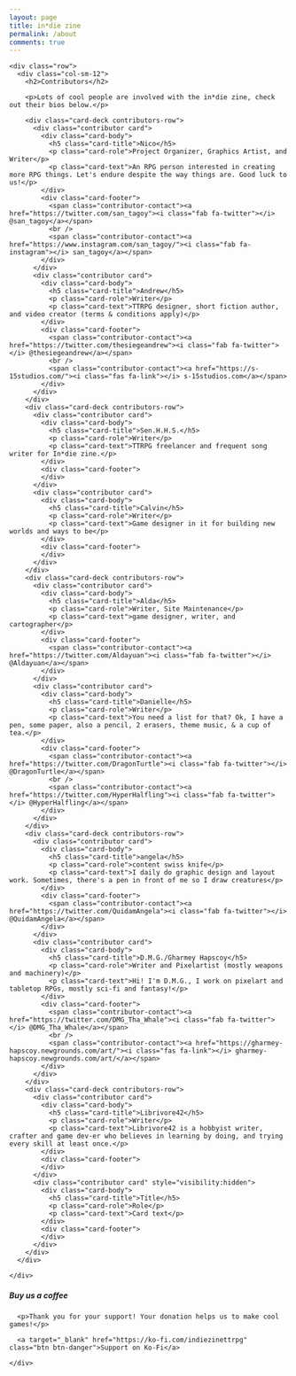 ```yaml
---
layout: page
title: in*die zine
permalink: /about
comments: true
---
```


<div class="row justify-content-between">
  <div class="col-md-8">
    <!--
    <div class="row">
      <div class="col-sm-12">
        <p>This is just a sample, we can replace this with whatever content we want</p>
      </div>
    </div>
    -->

    <div class="row">
      <div class="col-sm-12">
        <h2>Contributors</h2>

        <p>Lots of cool people are involved with the in*die zine, check out their bios below.</p>

        <div class="card-deck contributors-row">
          <div class="contributor card">
            <div class="card-body">
              <h5 class="card-title">Nico</h5>
              <p class="card-role">Project Organizer, Graphics Artist, and Writer</p>
              <p class="card-text">An RPG person interested in creating more RPG things. Let's endure despite the way things are. Good luck to us!</p>
            </div>
            <div class="card-footer">
              <span class="contributor-contact"><a href="https://twitter.com/san_tagoy"><i class="fab fa-twitter"></i> @san_tagoy</a></span>
              <br />
              <span class="contributor-contact"><a href="https://www.instagram.com/san_tagoy/"><i class="fab fa-instagram"></i> san_tagoy</a></span>
            </div>
          </div>
          <div class="contributor card">
            <div class="card-body">
              <h5 class="card-title">Andrew</h5>
              <p class="card-role">Writer</p>
              <p class="card-text">TTRPG designer, short fiction author, and video creator (terms & conditions apply)</p>
            </div>
            <div class="card-footer">
              <span class="contributor-contact"><a href="https://twitter.com/thesiegeandrew"><i class="fab fa-twitter"></i> @thesiegeandrew</a></span>
              <br />
              <span class="contributor-contact"><a href="https://s-15studios.com/"><i class="fas fa-link"></i> s-15studios.com</a></span>
            </div>
          </div>
        </div>
        <div class="card-deck contributors-row">
          <div class="contributor card">
            <div class="card-body">
              <h5 class="card-title">Sen.H.H.S.</h5>
              <p class="card-role">Writer</p>
              <p class="card-text">TTRPG freelancer and frequent song writer for In*die zine.</p>
            </div>
            <div class="card-footer">
            </div>
          </div>
          <div class="contributor card">
            <div class="card-body">
              <h5 class="card-title">Calvin</h5>
              <p class="card-role">Writer</p>
              <p class="card-text">Game designer in it for building new worlds and ways to be</p>
            </div>
            <div class="card-footer">
            </div>
          </div>
        </div>
        <div class="card-deck contributors-row">
          <div class="contributor card">
            <div class="card-body">
              <h5 class="card-title">Alda</h5>
              <p class="card-role">Writer, Site Maintenance</p>
              <p class="card-text">game designer, writer, and cartographer</p>
            </div>
            <div class="card-footer">
              <span class="contributor-contact"><a href="https://twitter.com/Aldayuan"><i class="fab fa-twitter"></i> @Aldayuan</a></span>
            </div>
          </div>
          <div class="contributor card">
            <div class="card-body">
              <h5 class="card-title">Danielle</h5>
              <p class="card-role">Writer</p>
              <p class="card-text">You need a list for that? Ok, I have a pen, some paper, also a pencil, 2 erasers, theme music, & a cup of tea.</p>
            </div>
            <div class="card-footer">
              <span class="contributor-contact"><a href="https://twitter.com/DragonTurtle"><i class="fab fa-twitter"></i> @DragonTurtle</a></span>
              <br />
              <span class="contributor-contact"><a href="https://twitter.com/HyperHalfling"><i class="fab fa-twitter"></i> @HyperHalfling</a></span>
            </div>
          </div>
        </div>
        <div class="card-deck contributors-row">
          <div class="contributor card">
            <div class="card-body">
              <h5 class="card-title">angela</h5>
              <p class="card-role">content swiss knife</p>
              <p class="card-text">I daily do graphic design and layout work. Sometimes, there's a pen in front of me so I draw creatures</p>
            </div>
            <div class="card-footer">
              <span class="contributor-contact"><a href="https://twitter.com/QuidamAngela"><i class="fab fa-twitter"></i> @QuidamAngela</a></span>
            </div>
          </div>
          <div class="contributor card">
            <div class="card-body">
              <h5 class="card-title">D.M.G./Gharmey Hapscoy</h5>
              <p class="card-role">Writer and Pixelartist (mostly weapons and machinery)</p>
              <p class="card-text">Hi! I'm D.M.G., I work on pixelart and tabletop RPGs, mostly sci-fi and fantasy!</p>
            </div>
            <div class="card-footer">
              <span class="contributor-contact"><a href="https://twitter.com/DMG_Tha_Whale"><i class="fab fa-twitter"></i> @DMG_Tha_Whale</a></span>
              <br />
              <span class="contributor-contact"><a href="https://gharmey-hapscoy.newgrounds.com/art/"><i class="fas fa-link"></i> gharmey-hapscoy.newgrounds.com/art/</a></span>
            </div>
          </div>
        </div>
        <div class="card-deck contributors-row">
          <div class="contributor card">
            <div class="card-body">
              <h5 class="card-title">Librivore42</h5>
              <p class="card-role">Writer</p>
              <p class="card-text">Librivore42 is a hobbyist writer, crafter and game dev-er who believes in learning by doing, and trying every skill at least once.</p>
            </div>
            <div class="card-footer">
            </div>
          </div>
          <div class="contributor card" style="visibility:hidden">
            <div class="card-body">
              <h5 class="card-title">Title</h5>
              <p class="card-role">Role</p>
              <p class="card-text">Card text</p>
            </div>
            <div class="card-footer">
            </div>
          </div>
        </div>
      </div>

    </div>
  </div>

  <div class="col-md-4">
    <div class="sticky-top sticky-top-80">
      <h5>Buy us a coffee</h5>

      <p>Thank you for your support! Your donation helps us to make cool games!</p>

      <a target="_blank" href="https://ko-fi.com/indiezinettrpg" class="btn btn-danger">Support on Ko-Fi</a>

    </div>
  </div>
</div>
